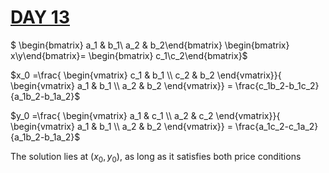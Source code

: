 # [DAY 13](https://adventofcode.com/2024/day/13)
$
\begin{bmatrix}
a_1 & b_1\\
a_2 & b_2\end{bmatrix}
\begin{bmatrix}
x\\y\end{bmatrix}=
\begin{bmatrix}
c_1\\c_2\end{bmatrix}$

$x_0 =\frac{
\begin{vmatrix}
c_1 & b_1 \\
c_2 & b_2
\end{vmatrix}}{
\begin{vmatrix}
a_1 & b_1 \\
a_2 & b_2
\end{vmatrix}} = \frac{c_1b_2-b_1c_2}{a_1b_2-b_1a_2}$

$y_0 =\frac{
\begin{vmatrix}
a_1 & c_1 \\
a_2 & c_2
\end{vmatrix}}{
\begin{vmatrix}
a_1 & b_1 \\
a_2 & b_2
\end{vmatrix}} = \frac{a_1c_2-c_1a_2}{a_1b_2-b_1a_2}$

The solution lies at $(x_0,y_0)$, as long as it satisfies both price conditions
